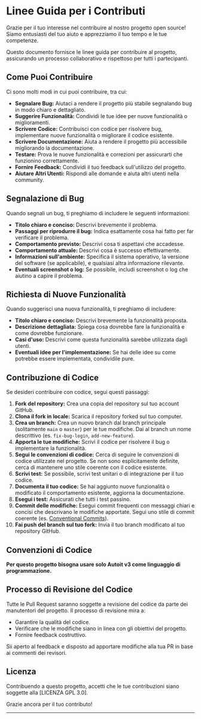 # Linee Guida per i Contributi

Grazie per il tuo interesse nel contribuire al nostro progetto open source! Siamo entusiasti del tuo aiuto e apprezziamo il tuo tempo e le tue competenze.

Questo documento fornisce le linee guida per contribuire al progetto, assicurando un processo collaborativo e rispettoso per tutti i partecipanti.

## Come Puoi Contribuire

Ci sono molti modi in cui puoi contribuire, tra cui:

* **Segnalare Bug:** Aiutaci a rendere il progetto più stabile segnalando bug in modo chiaro e dettagliato.
* **Suggerire Funzionalità:** Condividi le tue idee per nuove funzionalità o miglioramenti.
* **Scrivere Codice:** Contribuisci con codice per risolvere bug, implementare nuove funzionalità o migliorare il codice esistente.
* **Scrivere Documentazione:** Aiuta a rendere il progetto più accessibile migliorando la documentazione.
* **Testare:** Prova le nuove funzionalità e correzioni per assicurarti che funzionino correttamente.
* **Fornire Feedback:** Condividi il tuo feedback sull'utilizzo del progetto.
* **Aiutare Altri Utenti:** Rispondi alle domande e aiuta altri utenti nella community.

## Segnalazione di Bug

Quando segnali un bug, ti preghiamo di includere le seguenti informazioni:

* **Titolo chiaro e conciso:** Descrivi brevemente il problema.
* **Passaggi per riprodurre il bug:** Indica esattamente cosa hai fatto per far verificare il problema.
* **Comportamento previsto:** Descrivi cosa ti aspettavi che accadesse.
* **Comportamento attuale:** Descrivi cosa è successo effettivamente.
* **Informazioni sull'ambiente:** Specifica il sistema operativo, la versione del software (se applicabile), e qualsiasi altra informazione rilevante.
* **Eventuali screenshot o log:** Se possibile, includi screenshot o log che aiutino a capire il problema.

## Richiesta di Nuove Funzionalità

Quando suggerisci una nuova funzionalità, ti preghiamo di includere:

* **Titolo chiaro e conciso:** Descrivi brevemente la funzionalità proposta.
* **Descrizione dettagliata:** Spiega cosa dovrebbe fare la funzionalità e come dovrebbe funzionare.
* **Casi d'uso:** Descrivi come questa funzionalità sarebbe utilizzata dagli utenti.
* **Eventuali idee per l'implementazione:** Se hai delle idee su come potrebbe essere implementata, condividile pure.

## Contribuzione di Codice

Se desideri contribuire con codice, segui questi passaggi:

1.  **Fork del repository:** Crea una copia del repository sul tuo account GitHub.
2.  **Clona il fork in locale:** Scarica il repository forked sul tuo computer.
3.  **Crea un branch:** Crea un nuovo branch dal branch principale (solitamente `main` o `master`) per le tue modifiche. Dai al branch un nome descrittivo (es. `fix-bug-login`, `add-new-feature`).
4.  **Apporta le tue modifiche:** Scrivi il codice per risolvere il bug o implementare la funzionalità.
5.  **Segui le convenzioni di codice:** Cerca di seguire le convenzioni di codice utilizzate nel progetto. Se non sono esplicitamente definite, cerca di mantenere uno stile coerente con il codice esistente.
6.  **Scrivi test:** Se possibile, scrivi test unitari o di integrazione per il tuo codice.
7.  **Documenta il tuo codice:** Se hai aggiunto nuove funzionalità o modificato il comportamento esistente, aggiorna la documentazione.
8.  **Esegui i test:** Assicurati che tutti i test passino.
9.  **Commit delle modifiche:** Esegui commit frequenti con messaggi chiari e concisi che descrivano le modifiche apportate. Segui uno stile di commit coerente (es. [Conventional Commits](https://www.conventionalcommits.org/it/v1.0.0/)).
10. **Fai push del branch sul tuo fork:** Invia il tuo branch modificato al tuo repository GitHub.

## Convenzioni di Codice

**Per questo progetto bisogna usare solo Autoit v3 come linguaggio di programmazione.**

## Processo di Revisione del Codice

Tutte le Pull Request saranno soggette a revisione del codice da parte dei manutentori del progetto. Il processo di revisione mira a:

* Garantire la qualità del codice.
* Verificare che le modifiche siano in linea con gli obiettivi del progetto.
* Fornire feedback costruttivo.

Sii aperto al feedback e disposto ad apportare modifiche alla tua PR in base ai commenti dei revisori.

## Licenza

Contribuendo a questo progetto, accetti che le tue contribuzioni siano soggette alla [LICENZA GPL 3.0].

Grazie ancora per il tuo contributo!

---

